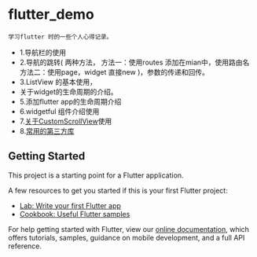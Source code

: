 # flutter_demo
    学习flutter 时的一些个人心得记录。


- 1.导航栏的使用
- 2.导航的跳转(
        两种方法，
        方法一：使用routes 添加在mian中，使用路由名 
        方法二：使用page，widget 直接new
    )，参数的传递和回传。
- 3.ListView 的基本使用，
- 关于widget的生命周期的介绍。
- 5.添加flutter app的生命周期介绍
- 6.widgetful 组件介绍使用
- 7.[关于CustomScrollView](https://jianshu.com/p/2ba93e7bb8ea )使用
- 8.[常用的第三方库](https://www.jianshu.com/p/67cda9aba038)

## Getting Started

This project is a starting point for a Flutter application.

A few resources to get you started if this is your first Flutter project:

- [Lab: Write your first Flutter app](https://flutter.dev/docs/get-started/codelab)
- [Cookbook: Useful Flutter samples](https://flutter.dev/docs/cookbook)

For help getting started with Flutter, view our
[online documentation](https://flutter.dev/docs), which offers tutorials,
samples, guidance on mobile development, and a full API reference.
